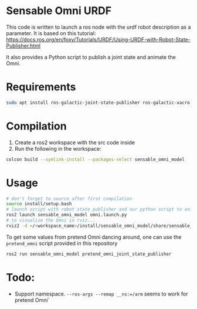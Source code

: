 # Sensable Omni URDF

This code is written to launch a ros node with the urdf robot
description as a parameter. It is based on this tutorial:
https://docs.ros.org/en/foxy/Tutorials/URDF/Using-URDF-with-Robot-State-Publisher.html

It also provides a Python script to publish a joint state and animate the Omni.

# Requirements

```sh
sudo apt install ros-galactic-joint-state-publisher ros-galactic-xacro
```

# Compilation

1. Create a ros2 workspace with the src code inside
2. Run the following in the workspace:
```sh
colcon build --symlink-install --packages-select sensable_omni_model
```

# Usage

```sh
# don't forget to source after first compilation
source install/setup.bash
# launch script with robot state publisher and our python script to animate the Omni
ros2 launch sensable_omni_model omni.launch.py
# to visualize the Omni in rviz...
rviz2 -d ~/<workspace_name>/install/sensable_omni_model/share/sensable_omni_model/omni.rviz # to launch rviz with the omni frames
```

To get some values from pretend Omni dancing around, one can use the `pretend_omni` script provided in this repository
```sh
ros2 run sensable_omni_model pretend_omni_joint_state_publisher
```


# Todo:

* Support namespace.  `--ros-args --remap __ns:=/arm` seems to work for pretend Omni`
